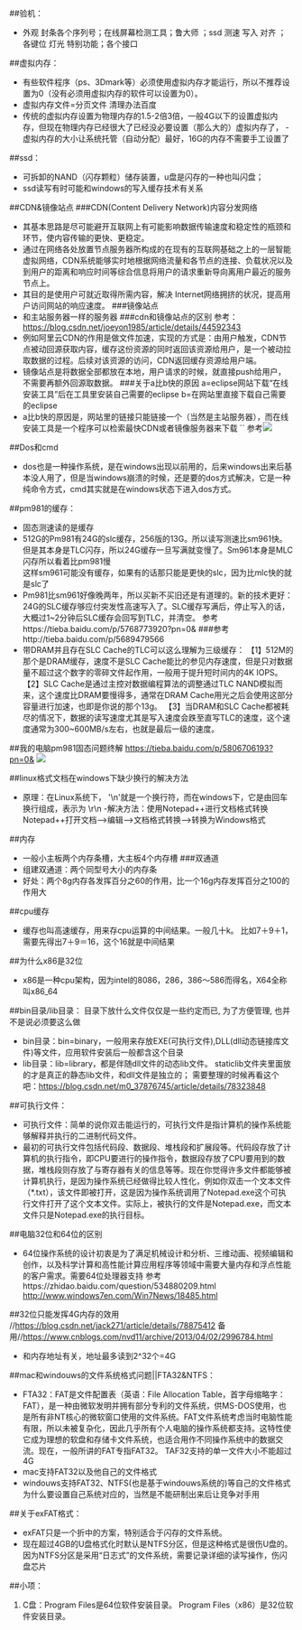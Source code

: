 ##验机：
 - 外观 封条各个序列号；在线屏幕检测工具；鲁大师 ；ssd 测速 写入  对齐 ；各键位 灯光 特别功能；各个接口


##虚拟内存：
 - 有些软件程序（ps、3Dmark等）必须使用虚拟内存才能运行，所以不推荐设置为0（没有必须用虚拟内存的软件可以设置为0）。
 - 虚拟内存文件=分页文件  清理办法百度
 - 传统的虚拟内存设置为物理内存的1.5-2倍3倍，一般4G以下的设置虚拟内存，但现在物理内存已经很大了已经没必要设置（那么大的）虚拟内存了， - 虚拟内存的大小让系统托管（自动分配）最好，16G的内存不需要手工设置了


##ssd：
 - 可拆卸的NAND（闪存颗粒）储存装置，u盘是闪存的一种也叫闪盘；
 - ssd读写有时可能和windows的写入缓存技术有关系


##CDN&镜像站点
###CDN(Content Delivery Network)内容分发网络
 - 其基本思路是尽可能避开互联网上有可能影响数据传输速度和稳定性的瓶颈和环节，使内容传输的更快、更稳定。
 - 通过在网络各处放置节点服务器所构成的在现有的互联网基础之上的一层智能虚拟网络，CDN系统能够实时地根据网络流量和各节点的连接、负载状况以及到用户的距离和响应时间等综合信息将用户的请求重新导向离用户最近的服务节点上。
 - 其目的是使用户可就近取得所需内容，解决 Internet网络拥挤的状况，提高用户访问网站的响应速度。
###镜像站点
 - 和主站服务器一样的服务器
###cdn和镜像站点的区别
		参考：https://blog.csdn.net/joeyon1985/article/details/44592343
 - 例如阿里云CDN的作用是做文件加速，实现的方式是：由用户触发，CDN节点被动回源获取内容，缓存这份资源的同时返回该资源给用户，是一个被动拉取数据的过程。后续对该资源的访问，CDN返回缓存资源给用户端。
 - 镜像站点是将数据全部都放在本地，用户请求的时候，就直接push给用户，不需要再额外回源取数据。
###关于a比b快的原因
	a=eclipse网站下载“在线安装工具”后在工具里安装自己需要的eclipse
	b=在网站里直接下载自己需要的eclipse
 - a比b快的原因是，网站里的链接只能链接一个（当然是主站服务器），而在线安装工具是一个程序可以检索最快CDN或者镜像服务器来下载
``	参考![](images/Win10CDN.jpg)


##Dos和cmd
 - dos也是一种操作系统，是在windows出现以前用的，后来windows出来后基本没人用了，但是当windows崩溃的时候，还是要的dos方式解决，它是一种纯命令方式，cmd其实就是在windows状态下进入dos方式。


##pm981的缓存：
 - 固态测速读的是缓存
 - 512G的Pm981有24G的slc缓存，256版的13G。所以读写测速比sm961快。但是其本身是TLC闪存，所以24G缓存一旦写满就变慢了。Sm961本身是MLC闪存所以看着比pm981慢		
		这样sm961可能没有缓存，如果有的话那只能是更快的slc，因为比mlc快的就是slc了
 - Pm981比sm961好像晚两年，所以买新不买旧还是有道理的。新的技术更好：24G的SLC缓存够应付突发性高速写入了。SLC缓存写满后，停止写入的话，大概过1~2分钟后SLC缓存会回写到TLC，并清空。
		参考https://tieba.baidu.com/p/5768773920?pn=0&
###参考http://tieba.baidu.com/p/5689479566
 - 带DRAM并且存在SLC Cache的TLC可以这么理解为三级缓存：
	【1】512M的那个是DRAM缓存，速度不是SLC Cache能比的参见内存速度，但是只对数据量不超过这个数字的零碎文件起作用，一般用于提升短时间内的4K IOPS。
	【2】SLC Cache是通过主控对数据编程算法的调整通过TLC NAND模拟而来，这个速度比DRAM要慢得多，通常在DRAM Cache用光之后会使用这部分容量进行加速，也即是你说的那个13g。
	【3】当DRAM和SLC Cache都被耗尽的情况下，数据的读写速度尤其是写入速度会跌至直写TLC的速度，这个速度通常为300~600MB/s左右，也就是最后一级的速度。


##我的电脑pm981固态问题终解
		https://tieba.baidu.com/p/5806706193?pn=0&
![](images/Y7000固态-贴吧.jpg)


##linux格式文档在windows下缺少换行的解决方法
 - 原理：在Linux系统下， '\n'就是一个换行符，而在windows下，它是由回车换行组成，表示为 \r\n 
 -解决方法：使用Notepad++进行文档格式转换
	Notepad++打开文档-->编辑-->文档格式转换-->转换为Windows格式 


##内存
 - 一般小主板两个内存条槽，大主板4个内存槽
###双通道
 - 组建双通道：两个同型号大小的内存条
 - 好处：两个8g内存各发挥百分之60的作用，比一个16g内存发挥百分之100的作用大 


##cpu缓存
 - 缓存也叫高速缓存，用来存cpu运算的中间结果。一般几十k。
		比如7＋9＋1，需要先得出7＋9＝16，这个16就是中间结果


##为什么x86是32位
 - x86是一种cpu架构，因为intel的8086，286，386～586而得名，X64全称叫x86_64


##bin目录/lib目录：
		目录下放什么文件仅仅是一些约定而已, 为了方便管理, 也并不是说必须要这么做
 - bin目录：bin=binary，一般用来存放EXE(可执行文件),DLL(dll动态链接库文件)等文件，应用软件安装后一般都含这个目录
 - lib目录：lib=library，都是伴随dll文件的动态lib文件。
		staticlib文件夹里面放的才是真正的静态lib文件，和dll文件是独立的；
		需要整理的时候再看这个吧：https://blog.csdn.net/m0_37876745/article/details/78323848


##可执行文件：
 - 可执行文件：简单的说你双击能运行的，可执行文件是指计算机的操作系统能够解释并执行的二进制代码文件。
 - 最初的可执行文件包括代码段、数据段、堆栈段和扩展段等。代码段存放了计算机的执行指令，即CPU要进行的操作指令，数据段存放了CPU要用到的数据，堆栈段则存放了与寄存器有关的信息等等。现在你觉得许多文件都能够被计算机执行，是因为操作系统已经做得比较人性化，例如你双击一个文本文件（*.txt），该文件即被打开，这是因为操作系统调用了Notepad.exe这个可执行文件打开了这个文本文件。实际上，被执行的文件是Notepad.exe，而文本文件只是Notepad.exe的执行目标。 


##电脑32位和64位的区别
 - 64位操作系统的设计初衷是为了满足机械设计和分析、三维动画、视频编辑和创作，以及科学计算和高性能计算应用程序等领域中需要大量内存和浮点性能的客户需求。需要64位处理器支持
		参考https://zhidao.baidu.com/question/534880209.html        http://www.windows7en.com/Win7News/18485.html


##32位只能发挥4G内存的效用
		//https://blog.csdn.net/jack271/article/details/78875412
		备用//https://www.cnblogs.com/nvd11/archive/2013/04/02/2996784.html
 - 和内存地址有关，地址最多读到2^32个=4G


##mac和windouws的文件系统格式问题||FTA32&NTFS：
 - FTA32：FAT是文件配置表（英语：File Allocation Table，首字母缩略字：FAT），是一种由微软发明并拥有部分专利的文件系统，供MS-DOS使用，也是所有非NT核心的微软窗口使用的文件系统。FAT文件系统考虑当时电脑性能有限，所以未被复杂化，因此几乎所有个人电脑的操作系统都支持。这特性使它成为理想的软盘和存储卡文件系统，也适合用作不同操作系统中的数据交流。现在，一般所讲的FAT专指FAT32。
		TAF32支持的单一文件大小不能超过4G
 - mac支持FAT32以及他自己的文件格式
 - windouws支持FAT32、NTFS(也是基于windouws系统的)等自己的文件格式
		为什么要设置自己系统对应的，当然是不能研制出来后让竞争对手用


##关于exFAT格式：
 - exFAT只是一个折中的方案，特别适合于闪存的文件系统。
 - 现在超过4GB的U盘格式化时默认是NTFS分区，但是这种格式是很伤U盘的。因为NTFS分区是采用“日志式”的文件系统，需要记录详细的读写操作，伤闪盘芯片





##小项：
1. C盘：Program Files是64位软件安装目录。    Program Files（x86）是32位软件安装目录。




























